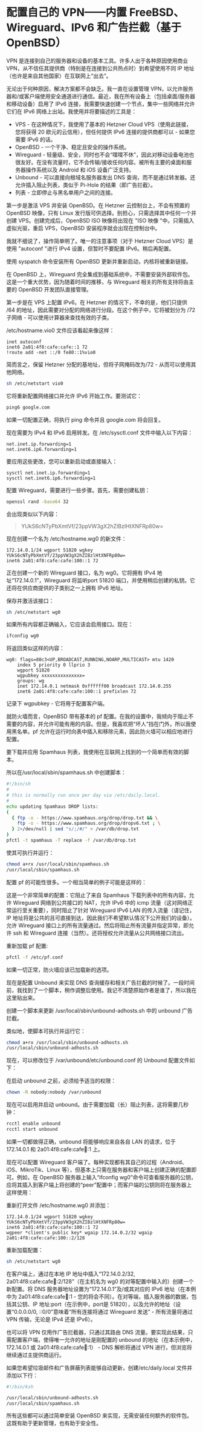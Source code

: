 # 配置自己的 VPN——内置 FreeBSD、Wireguard、IPv6 和广告拦截（基于 OpenBSD）

VPN 是连接到自己的服务器和设备的基本工具。许多人出于各种原因使用商业 VPN，从不信任其提供商（特别是在连接到公共热点时）到希望使用不同 IP 地址（也许是来自其他国家）在互联网上“出去”。

无论出于何种原因，解决方案都不会缺乏。我一直在设置管理 VPN，以允许服务器和/或客户端使用安全通道进行通信。最近，我在所有设备上（包括桌面/服务器和移动设备）启用了 IPv6 连接，我需要快速创建一个节点，集中一些网络并允许它们在 IPv6 网络上出站。我使用并将要描述的工具是：

* VPS - 在这种情况下，我使用了基本的 Hetzner Cloud VPS（使用此链接，您将获得 20 欧元的云信用），但任何提供 IPv6 连接的提供商都可以 - 如果您需要 IPv6 的话。
* OpenBSD - 一个干净、稳定且安全的操作系统。
* Wireguard - 轻量级、安全，同时也不会“喋喋不休”，因此对移动设备电池也很友好。在没有流量时，它不会传输/接收任何内容。被所有主要的桌面和服务器操作系统以及 Android 和 iOS 设备广泛支持。
* Unbound - 可以直接向根域名服务器发出 DNS 查询，而不是通过转发器。还允许插入阻止列表，类似于 Pi-Hole 的结果（即广告拦截）。
* 列表 - 立即停止与黑名单用户之间的连接。

第一步是激活 VPS 并安装 OpenBSD。在 Hetzner 云控制台上，不会有预置的 OpenBSD 映像，只有 Linux 发行版可供选择。别担心，只需选择其中任何一个并创建 VPS。创建完成后，OpenBSD ISO 映像将出现在 "ISO 映像 "中。只需插入虚拟光驱，重启 VPS，OpenBSD 安装程序就会出现在控制台中。

我就不细说了，操作简单明了。唯一的注意事项（对于 Hetzner Cloud VPS）是使用 "autoconf "进行 IPv4 设置，但暂时不要配置 IPv6。稍后再配置。

使用 syspatch 命令安装所有 OpenBSD 更新并重新启动，内核将被重新链接。

在 OpenBSD 上，Wireguard 完全集成到基础系统中，不需要安装外部软件包。这是一个重大优势，因为随着时间的推移，与 Wireguard 相关的所有支持将由主要的 OpenBSD 开发团队直接管理。

第一步是在 VPS 上配置 IPv6。在 Hetzner 的情况下，不幸的是，他们只提供 /64 的地址，因此需要对分配的网络进行分段。在这个例子中，它将被划分为 /72 子网络 - 可以使用计算器来查找有效的子类。

/etc/hostname.vio0 文件应该看起来像这样：

```fallback
inet autoconf
inet6 2a01:4f8:cafe:cafe::1 72 
!route add -net ::/0 fe80::1%vio0
```

简而言之，保留 Hetzner 分配的基地址，但将子网掩码改为/72 - 从而可以使用其他网络。

```sh
sh /etc/netstart vio0
```

它将重新配置网络接口并允许 IPv6 开始工作。要测试它：

```sh
ping6 google.com
```

如果一切配置正确，将执行 ping 命令并且 google.com 将会回复。

现在需要为 IPv4 和 IPv6 启用转发。在 /etc/sysctl.conf 文件中输入以下内容：

```fallback
net.inet.ip.forwarding=1
net.inet6.ip6.forwarding=1
```

要应用这些更改，您可以重新启动或直接输入：

```fallback
sysctl net.inet.ip.forwarding=1
sysctl net.inet6.ip6.forwarding=1
```

配置 Wireguard，需要进行一些步骤。首先，需要创建私钥：

```sh
openssl rand -base64 32
```

会出现类似以下内容：

> YUkS6cNTyPbXmtVf/23ppVW3gX2hZIBzlHtXNFRp80w=

现在创建一个名为 /etc/hostname.wg0 的新文件：

```fallback
172.14.0.1/24 wgport 51820 wgkey YUkS6cNTyPbXmtVf/23ppVW3gX2hZIBzlHtXNFRp80w=
inet6 2a01:4f8:cafe:cafe:100::1 72
```

正在创建一个新的 Wireguard 接口，名为 wg0。它将拥有 IPv4 地址“172.14.0.1”，Wireguard 将监听port 51820 端口，并使用稍后创建的私钥。它还将在供应商提供的子类别之一上拥有 IPv6 地址。

保存并激活该接口：

```sh
sh /etc/netstart wg0
```

如果所有内容都正确输入，它应该会启用接口。现在：

```sh
ifconfig wg0
```

将返回类似这样的内容：

```fallback
wg0: flags=80c3<UP,BROADCAST,RUNNING,NOARP,MULTICAST> mtu 1420
	index 5 priority 0 llprio 3
	wgport 51820
	wgpubkey xxxxxxxxxxxxxxx=
	groups: wg
	inet 172.14.0.1 netmask 0xffffff00 broadcast 172.14.0.255
	inet6 2a01:4f8:cafe:cafe:100::1 prefixlen 72
```

记录下 wgpubkey - 它将用于配置客户端。

就防火墙而言，OpenBSD 带有基本的 pf 配置。在我的设置中，我倾向于阻止不需要的内容，并允许可能有用的内容。但是，我喜欢把“坏人”挡在门外，所以我使用黑名单。pf 允许在运行时向表中插入和移除元素，因此防火墙可以相应地进行配置。

要下载并应用 Spamhaus 列表，我使用在互联网上找到的一个简单而有效的脚本。

所以在/usr/local/sbin/spamhaus.sh 中创建脚本：

```bash
#!/bin/sh
#
# this is normally run once per day via /etc/daily.local.
#
echo updating Spamhaus DROP lists:
(
  { ftp -o - https://www.spamhaus.org/drop/drop.txt && \
    ftp -o - https://www.spamhaus.org/drop/dropv6.txt ; \
  } 2>/dev/null | sed "s/;/#/" > /var/db/drop.txt
)
pfctl -t spamhaus -T replace -f /var/db/drop.txt
```

使其可执行并运行：

```bash
chmod a+rx /usr/local/sbin/spamhaus.sh
/usr/local/sbin/spamhaus.sh
```

配置 pf 的可能性很多。一个相当简单的例子可能是这样的：

这是一个非常简单的配置：它阻止了来自 Spamhaus 下载列表中的所有内容，允许 Wireguard 网络到公共接口的 NAT，允许 IPv6 中的 icmp 流量（这对网络正常运行至关重要），同时阻止了针对 Wireguard IPv6 LAN 的传入流量（请记住，IP 地址将是公共的且可直接到达，因此我们不希望默认情况下公开我们的设备）。允许 Wireguard 接口上的所有流量通过。然后将阻止所有流量并指定异常，即允许 ssh 和 Wireguard 连接（当然）。还将授权允许流量从公共网络接口流出。

重新加载 pf 配置:

```sh
pfctl -f /etc/pf.conf
```

如果一切正常，防火墙应该已加载新的选项。

现在是配置 Unbound 来实现 DNS 查询缓存和相关广告拦截的时候了。一段时间前，我找到了一个脚本，稍作调整后使用。我记不清楚原始作者是谁了，所以我在这里贴出来。

创建一个脚本来更新 /usr/local/sbin/unbound-adhosts.sh 中的 unbound 广告拦截。

类似地，使脚本可执行并运行它：

```bash
chmod a+rx /usr/local/sbin/unbound-adhosts.sh
/usr/local/sbin/unbound-adhosts.sh
```

现在，可以修改位于 /var/unbound/etc/unbound.conf 的 Unbound 配置文件如下：

在启动 unbound 之前，必须给予适当的权限：

```bash
chown -R nobody:nobody /var/unbound
```

现在可以启用并启动 unbound。由于需要加载（长）阻止列表，这将需要几秒钟：

```bash
rcctl enable unbound
rcctl start unbound
```

如果一切都做得正确，unbound 将能够响应来自各自 LAN 的请求，位于 172.14.0.1 和 2a01:4f8:cafe:cafe:100::1 上。

现在可以配置 Wireguard 客户端了。每种实现都有其自己的过程（Android、iOS、MikroTik、Linux 等），但基本上只需在服务器和客户端上创建正确的配置即可。例如，在 OpenBSD 服务器上输入“ifconfig wg0”命令可查看服务器的公钥，应将其插入到客户端上将创建的“peer”配置中；而客户端的公钥则将在服务器上这样使用：

重新打开文件 /etc/hostname.wg0 并添加：

```fallback
172.14.0.1/24 wgport 51820 wgkey YUkS6cNTyPbXmtVf/23ppVW3gX2hZIBzlHtXNFRp80w=
inet6 2a01:4f8:cafe:cafe:100::1 72
wgpeer *client's public key* wgaip 172.14.0.2/32 wgaip 2a01:4f8:cafe:cafe:100::2/128
```

重新加载配置：

```sh
sh /etc/netstart wg0
```

在客户端上，通过在本地 IP 地址中插入“172.14.0.2/32, 2a01:4f8:cafe:cafe:100::2/128”（在主机名为 wg0 的对等配置中输入的）创建一个新配置。将 DNS 服务器地址设置为“172.14.0.1”及/或其对应的 IPv6 地址（在本例中为 2a01:4f8:cafe:cafe:100::1 - 您的将会不同）。在对等端，插入服务器的数据，包括其公钥、IP 地址:port（在示例中，port是 51820），以及允许的地址（设置“0.0.0.0/0, ::0/0”意味着“所有连接将通过 Wireguard 发送” - 所有流量将通过 VPN 传输，无论是 IPv4 还是 IPv6）。

也可以将 VPN 仅用作广告拦截器，只通过其路由 DNS 流量。要实现此结果，只需配置客户端，使得唯一允许的地址是刚配置的 unbound 的地址（在本示例中，172.14.0.1 或 2a01:4f8:cafe:cafe:100::1） - DNS 解析将通过 VPN 进行，但浏览将继续通过主提供商运行。

如果您希望垃圾邮件和广告屏蔽列表能够自动更新，创建/etc/daily.local 文件并添加以下行：

```bash
#!/bin/ksh

/usr/local/sbin/unbound-adhosts.sh
/usr/local/sbin/spamhaus.sh
```

所有这些都可以通过简单安装 OpenBSD 来实现，无需安装任何额外的软件包。这既有助于更新管理，也有助于安全性。

